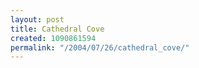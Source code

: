 ```yaml
---
layout: post
title: Cathedral Cove
created: 1090861594
permalink: "/2004/07/26/cathedral_cove/"
---
```


